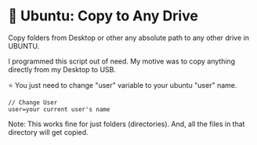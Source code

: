 # :raised_hands: Ubuntu: Copy to Any Drive
Copy folders from Desktop or other any absolute path to any other drive in UBUNTU. 

I programmed this script out of need. My motive was to copy anything directly from my Desktop to USB.

:star: You just need to change "user" variable to your ubuntu "user" name.

```
// Change User
user=your current user's name
```

Note: This works fine for just folders (directories). And, all the files in that directory will get copied.





